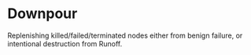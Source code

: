 # Downpour

Replenishing killed/failed/terminated nodes either from benign failure, or intentional
destruction from Runoff.
